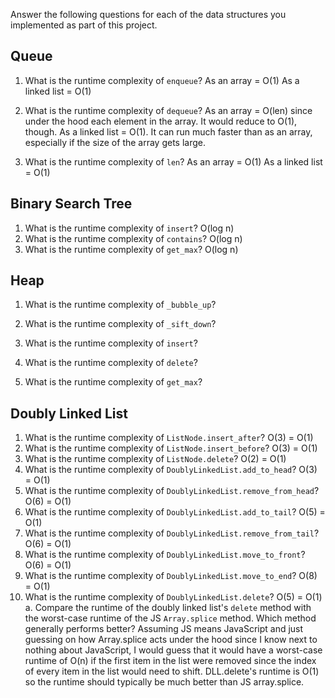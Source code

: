 Answer the following questions for each of the data structures you implemented as part of this project.

## Queue

1. What is the runtime complexity of `enqueue`?
    As an array = O(1)
    As a linked list = O(1)

2. What is the runtime complexity of `dequeue`?
    As an array = O(len) since under the hood each element in the array.  It would reduce to O(1), though.
    As a linked list = O(1).  It can run much faster than as an array, especially if the size of the array gets large.

3. What is the runtime complexity of `len`?
    As an array = O(1)
    As a linked list = O(1)

## Binary Search Tree

1. What is the runtime complexity of `insert`?
    O(log n)
2. What is the runtime complexity of `contains`?
    O(log n)
3. What is the runtime complexity of `get_max`?
    O(log n) 

## Heap

1. What is the runtime complexity of `_bubble_up`?

2. What is the runtime complexity of `_sift_down`?

3. What is the runtime complexity of `insert`?

4. What is the runtime complexity of `delete`?

5. What is the runtime complexity of `get_max`?

## Doubly Linked List

1. What is the runtime complexity of `ListNode.insert_after`?
    O(3) = O(1)
2. What is the runtime complexity of `ListNode.insert_before`?
    O(3) = O(1)
3. What is the runtime complexity of `ListNode.delete`?
    O(2) = O(1)
4. What is the runtime complexity of `DoublyLinkedList.add_to_head`?
    O(3) = O(1)
5. What is the runtime complexity of `DoublyLinkedList.remove_from_head`?
    O(6) = O(1)
6. What is the runtime complexity of `DoublyLinkedList.add_to_tail`?
    O(5) = O(1)
7. What is the runtime complexity of `DoublyLinkedList.remove_from_tail`?
    O(6) = O(1)
8. What is the runtime complexity of `DoublyLinkedList.move_to_front`?
    O(6) = O(1)
9. What is the runtime complexity of `DoublyLinkedList.move_to_end`?
    O(8) = O(1)
10. What is the runtime complexity of `DoublyLinkedList.delete`?
    O(5) = O(1)
    a. Compare the runtime of the doubly linked list's `delete` method with the worst-case runtime of the
     JS `Array.splice` method. Which method generally performs better?
        Assuming JS means JavaScript and just guessing on how Array.splice acts under the hood since I 
        know next to nothing about JavaScript, I would guess that it would have a worst-case runtime of O(n) if
        the first item in the list were removed since the index of every item in the list would need to shift.
        DLL.delete's runtime is O(1) so the runtime should typically be much better than JS array.splice.
    